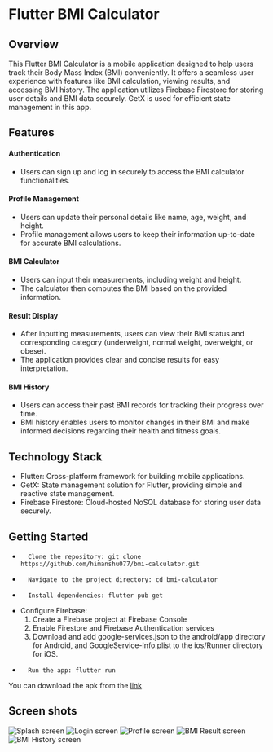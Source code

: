 # Flutter BMI Calculator
## Overview
This Flutter BMI Calculator is a mobile application designed to help users track their Body Mass Index (BMI) conveniently. It offers a seamless user experience with features like BMI calculation, viewing results, and accessing BMI history. The application utilizes Firebase Firestore for storing user details and BMI data securely. GetX is used for efficient state management in this app.

## Features
#### Authentication
* Users can sign up and log in securely to access the BMI calculator functionalities.

#### Profile Management
* Users can update their personal details like name, age, weight, and height.
* Profile management allows users to keep their information up-to-date for accurate BMI calculations.


#### BMI Calculator
* Users can input their measurements, including weight and height.
* The calculator then computes the BMI based on the provided information.

#### Result Display
* After inputting measurements, users can view their BMI status and corresponding category (underweight, normal weight, overweight, or obese).
* The application provides clear and concise results for easy interpretation.

#### BMI History
* Users can access their past BMI records for tracking their progress over time.
* BMI history enables users to monitor changes in their BMI and make informed decisions regarding their health and fitness goals.

## Technology Stack
* Flutter: Cross-platform framework for building mobile applications.
* GetX: State management solution for Flutter, providing simple and reactive state management.
* Firebase Firestore: Cloud-hosted NoSQL database for storing user data securely.


## Getting Started
* 		Clone the repository: git clone https://github.com/himanshu077/bmi-calculator.git
* 		Navigate to the project directory: cd bmi-calculator
* 		Install dependencies: flutter pub get
* Configure Firebase: 
    1. Create a Firebase project at Firebase Console
    2. Enable Firestore and Firebase Authentication services
    3. Download and add google-services.json to the android/app directory for Android, and GoogleService-Info.plist to the ios/Runner directory for iOS.
* 		Run the app: flutter run

You can download the apk from the [link](https://drive.google.com/file/d/1Y16AWQGD0xCJ0b9RsrJo8_nslEyAlka2/view?usp=sharing)

## Screen shots
![Splash screen](Splash.png)
![Login screen](Login.png)
![Profile screen](Profile.png)
![BMI Result screen](Result.png)
![BMI History screen](History.png)



